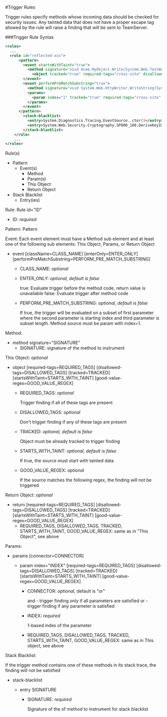 
#Trigger Rules

Trigger rules specify methods whose incoming data should be checked for security issues.  Any tainted data that does not have a proper escape tag allowed by the rule will raise a finding that will be sent to TeamServer.

###Trigger Rule Syntax

```xml
<rules>
  ...
  <rule id="reflected-xss">
      <pattern>
        <event startsWithTaint="true">
          <method signature="void Acme.MyObject.Write(System.Web.TextWriter)" />
            <object tracked="true" required-tags="cross-site" disallowed-tags="html-encoded,url-encoded,js-encoded,custom-encoded,limited-chars" />
        </event>
        <event performPreMatchSubstring="true">
          <method signature="void System.Web.HttpWriter.WriteString(System.String)" />
          <params>
            <param index="1" tracked="true" required-tags="cross-site" disallowed-tags="html-encoded,url-encoded,js-encoded,custom-encoded,limited-chars" good-value-regex="^(ESCAPED.*)" />
          </params>
        </event>
      </pattern>
        <stack-blacklist>
          <entry>System.Diagnostics.Tracing.EventSource..ctor()</entry>
          <entry>System.Web.Security.Cryptography.SP800_108.DeriveKeyImpl()</entry>
        </stack-blacklist>
    </rule>
    ...
</rules>
```

Rule(s)
 * Pattern
   * Event(s)
     * Method
     * Param(s)
     * This Object
     * Return Object
 * Stack Blacklist
   * Entry(ies)
       
Rule:
  Rule id="ID"
  * ID: *required*
  
Pattern:
  Pattern
  
Event:
  Each event element must have a Method sub element and at least one of the following sub elements: This Object, Params, or Return Object
  
  * event [className=CLASS_NAME] [enterOnly=ENTER_ONLY] [performPreMatchSubstring=PERFORM_PRE_MATCH_SUBSTRING] 
    * CLASS_NAME: *optional*
      
    * ENTER_ONLY: *optional, default is false*
    
      true: Evaluate trigger before the method code, return value is unavailable
      false: Evaluate trigger after method code
        
    * PERFORM_PRE_MATCH_SUBSTRING: *optional, default is false*
         
      If true, the trigger will be evaluated on a subset of first parameter where the second parameter is starting index and third parameter is subset length.  Method source must be param with index=1.  

      
Method:
  * method signature="SIGNATURE"
    * SIGNATURE: signature of the method to instrument
    

This Object: *optional*
  * object [required-tags=REQUIRED_TAGS] [disallowed-tags=DISALLOWED_TAGS] [tracked=TRACKED] [startsWithTaint=STARTS_WITH_TAINT] [good-value-regex=GOOD_VALUE_REGEX]
      * REQUIRED_TAGS: *optional*
      
        Trigger finding if all of these tags are present
        
      * DISALLOWED_TAGS: *optional*
      
        Don't trigger finding if any of these tags are present
        
      * TRACKED: *optional, default is false*
      
        Object must be already tracked to trigger finding
        
      * STARTS_WITH_TAINT: *optional, default is false*
      
        If true, the source must start with tainted data
        
      * GOOD_VALUE_REGEX: *optional*
      
        If the source matches the following regex, the finding will not be triggered

Return Object: *optional*
  * return [required-tags=REQUIRED_TAGS] [disallowed-tags=DISALLOWED_TAGS] [tracked=TRACKED] [startsWithTaint=STARTS_WITH_TAINT] [good-value-regex=GOOD_VALUE_REGEX]
    * REQUIRED_TAGS, DISALLOWED_TAGS, TRACKED, STARTS_WITH_TAINT, GOOD_VALUE_REGEX: same as in "This Object", see above
    
Params:
  * params [connector=CONNECTOR]
    * param index="INDEX" [required-tags=REQUIRED_TAGS] [disallowed-tags=DISALLOWED_TAGS] [tracked=TRACKED] [startsWithTaint=STARTS_WITH_TAINT] [good-value-regex=GOOD_VALUE_REGEX]
    
      * CONNECTOR: *optional*, default is "or"
      
        and - trigger finding only if all parameters are satisfied
        or - trigger finding if any parameter is satisfied
    
      * INDEX: *required*
      
        1-based index of the parameter
        
      * REQUIRED_TAGS, DISALLOWED_TAGS, TRACKED, STARTS_WITH_TAINT, GOOD_VALUE_REGEX: same as in This object, see above
      
Stack Blacklist:
  
  If the trigger method contains one of these methods in its stack trace, the finding will not be satisfied
  
  * stack-blacklist
    * entry SIGNATURE
    
      * SIGNATURE: *required*
      
        Signature of the of method to instrument for stack blacklist
      